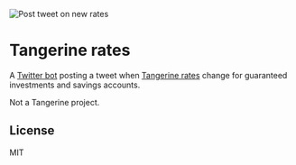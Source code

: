 ![Post tweet on new rates](https://github.com/AntoineAugusti/tangerine-rates/workflows/Post%20tweet%20on%20new%20rates/badge.svg)

# Tangerine rates

A [Twitter bot](https://twitter.com/TangerineRates) posting a tweet when [Tangerine rates](https://www.tangerine.ca/en/rates) change for guaranteed investments and savings accounts.

Not a Tangerine project.

## License
MIT

